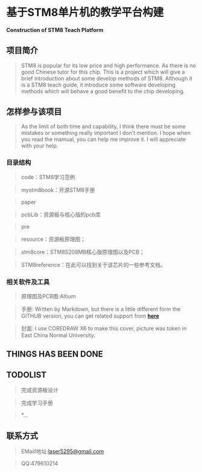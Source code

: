 # 基于STM8单片机的教学平台构建 #

#### Construction of STM8 Teach Platform ####

## 项目简介 ##
> STM8 is popular for its low price and high performance. As there is no good Chinese tutor for this chip. This is a project which will give a brief introduction about some develop methods of STM8.
Although it is a STM8 teach guide, it introduce some software developing methods which will behave a good benefit to the chip developing. 

## 怎样参与该项目 ##
> As the limit of both time and capability, I think there must be some mistakes or something really important I don't mention. I hope when you read the mamual, you can help me improve it. I will appreciate with your help.


### 目录结构 ###

> code：STM8学习范例

> mystm8book：开源STM8手册

> paper

> pcbLib：资源板与核心版的pcb库

> pre

> resource：资源板原理图；

> stm8core：STM8S208MB核心版原理图以及PCB；

> STM8reference：在此可以找到关于该芯片的一些参考文档。

### 相关软件及工具 ###
> 原理图及PCB图:Altium

> 手册: Written by Markdown, but there is a little different form the GITHUB version, you can get related support from [**here**](http://www.github.com/larrycai/kaiyuanbook)

> 封面: I use COREDRAW X6 to make this cover, picture was token in East China Normal University.


## THINGS HAS BEEN DONE ##

## TODOLIST ##

> 完成资源板设计

> 完成学习手册

> *...


## 联系方式 ##

> EMaill地址:laser5295@gmail.com

> QQ:479610214


